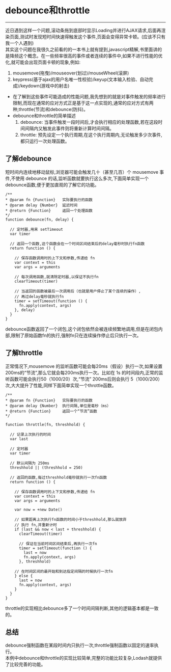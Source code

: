 # debounce和throttle
----  
近日遇到这样一个问题,滚动条拖到底部时显示Loading并进行AJAX请求,后面再渲染页面,测试时发现短时间快速得触发这个事件,页面会变得异常卡顿。(应该不只有我一个人遇到)  
其实这个问题在我很久之前看的的一本书上就有提到,javascript精解,书里面讲的是降频这个概念。在一些频率很高的事件或者连续的事件中,如果不进行性能的优化,就可能会出现页面卡顿的现象,例如:
   1. mousemove(拖曳)/mouseover(划过)/mouseWheel(滚屏)  
   2. keypress(基于ajax的用户名唯一性校验)/keyup(文本输入检验、自动完成)/keydown(游戏中的射击)    
* 在了解到这些事件可能造成的性能问题,我先想到的就是对事件触发的频率进行限制,而现在通常的应对方式正是基于这一点实现的,通常的应对方式有两种,throttle(节流)和debounce(防抖)。
* debounce和throttle的简单描述  
    1. debounce: 当事件触发一段时间后,才会执行相应的处理函数,若在这段时间间隔内又触发此事件则将重新计算时间间隔。
    2. throttle: 预先设定一个执行周期,在这个执行周期内,无论触发多少次事件,都只运行一次处理函数。  
  
## 了解debounce  
短时间内连续地移动鼠标,浏览器可能会触发几十（甚至几百）个 mousemove 事件,不使用 debounce 的话,监听函数就要执行这么多次,下面简单实现一个debounce函数,便于更加直观的了解它的功能。  
```
/**
* @param fn {Function}   实际要执行的函数
* @param delay {Number}  延迟时间
* @return {Function}     返回一个处理函数
*/
function debounce(fn, delay) {

  // 定时器,用来 setTimeout
  var timer

  // 返回一个函数,这个函数会在一个时间区间结束后的delay毫秒时执行fn函数
  return function () {

    // 保存函数调用时的上下文和参数,传递给 fn
    var context = this
    var args = arguments

    // 每次调用函数,就清除定时器,以保证不执行fn
    clearTimeout(timer)

    // 当返回的函数被最后一次调用后（也就是用户停止了某个连续的操作）,
    // 再过delay毫秒就执行fn
    timer = setTimeout(function () {
      fn.apply(context, args)
    }, delay)
  }
}
```  
debounce函数返回了一个闭包,这个闭包依然会被连续频繁地调用,但是在闭包内部,限制了原始函数fn的执行,强制fn只在连续操作停止后只执行一次。    
  
## 了解throttle
正常情况下,mousemove 的监听函数可能会每20ms（假设）执行一次,如果设置200ms的“节流”,那么它就会每200ms执行一次。比如在 1s 的时间段内,正常的监听函数可能会执行50（1000/20）次,“节流” 200ms后则会执行 5（1000/200）次,大大提升了性能,同样下面简单实现一个throttle函数。  
```
/**
* @param fn {Function}   实际要执行的函数
* @param delay {Number}  执行间隔,单位是毫秒（ms）
* @return {Function}     返回一个“节流”函数
*/

function throttle(fn, threshhold) {

  // 记录上次执行的时间
  var last

  // 定时器
  var timer

  // 默认间隔为 250ms
  threshhold || (threshhold = 250)

  // 返回的函数,每过threshhold毫秒就执行一次fn函数
  return function () {

    // 保存函数调用时的上下文和参数,传递给 fn
    var context = this
    var args = arguments

    var now = +new Date()

    // 如果距离上次执行fn函数的时间小于threshhold,那么就放弃
    // 执行 fn,并重新计时
    if (last && now < last + threshhold) {
      clearTimeout(timer)

      // 保证在当前时间区间结束后,再执行一次fn
      timer = setTimeout(function () {
        last = now
        fn.apply(context, args)
      }, threshhold)

    // 在时间区间的最开始和到达指定间隔的时候执行一次fn
    } else {
      last = now
      fn.apply(context, args)
    }
  }
}
```    
throttle的实现相比debounce多了一个时间间隔判断,其他的逻辑基本都是一致的。  
  
## 总结  
debounce强制函数在某段时间内只执行一次,throttle强制函数以固定的速率执行。  
本例中debounce和throttle的实现比较简单,完整的功能比较复杂,Lodash就提供了比较完善的功能。


